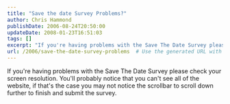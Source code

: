 ```yaml
---
title: "Save the date Survey Problems?"
author: Chris Hammond
publishDate: 2006-08-24T20:50:00
updateDate: 2008-01-23T16:51:03
tags: []
excerpt: "If you're having problems with the Save The Date Survey please check your screen resolution. You'll probably notice that you can't see all of the website, if that's the case you may not notice the scrollbar to scroll down further to finish and submit the..."
url: /2006/save-the-date-survey-problems  # Use the generated URL with year
---
```

If you're having problems with the Save The Date Survey please check your screen resolution. You'll probably notice that you can't see all of the website, if that's the case you may not notice the scrollbar to scroll down further to finish and submit the survey.
